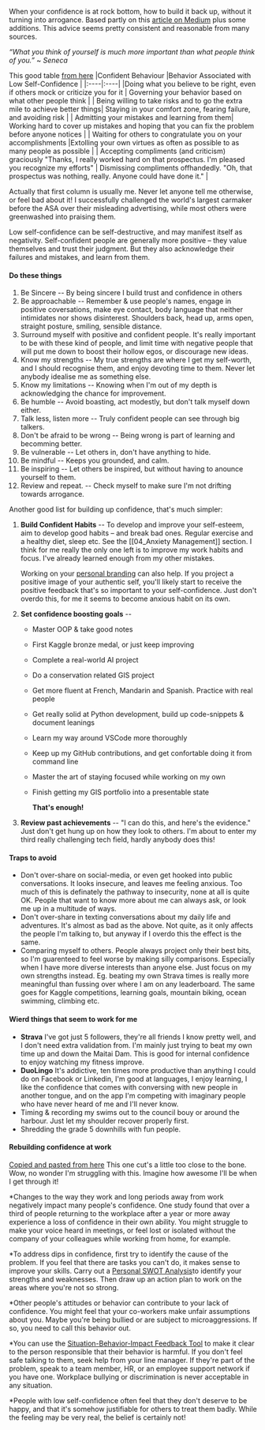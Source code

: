 When your confidence is at rock bottom, how to build it back up, without it turning into arrogance. Based partly on this [article on Medium](https://medium.com/remote-symfony-team/a-secret-to-success-confidence-without-arrogance-17191d46c50d) plus some additions.  This advice seems pretty consistent and reasonable from many sources.

_“What you think of yourself is much more important than what people think of you.”_
~ *Seneca* 

This good table [from here](https://www.mindtools.com/selfconf.html)
|Confident Behaviour |Behavior Associated with Low Self-Confidence |
|:----|:----|
|Doing what you believe to be right, even if others mock or criticize you for it | Governing your behavior based on what other people think |
| Being willing to take risks and to go the extra mile to achieve better things| Staying in your comfort zone, fearing failure, and avoiding risk |
| Admitting your mistakes and learning from them| Working hard to cover up mistakes and hoping that you can fix the problem before anyone notices |
| Waiting for others to congratulate you on your accomplishments |Extolling your own virtues as often as possible to as many people as possible |
| Accepting compliments (and criticism) graciously "Thanks, I really worked hard on that prospectus. I'm pleased you recognize my efforts" | Dismissing compliments offhandedly. "Oh, that prospectus was nothing, really. Anyone could have done it." |

Actually that first column is usually me.  Never let anyone tell me otherwise, or feel bad about it!  I successfully challenged the world's largest carmaker before the ASA over their misleading advertising, while most others were greenwashed into praising them.

Low self-confidence can be self-destructive, and may manifest itself as negativity. Self-confident people are generally more positive – they value themselves and trust their judgment. But they also acknowledge their failures and mistakes, and learn from them.

#### Do these things
1. Be Sincere -- By being sincere I build trust and confidence in others
2. Be approachable -- Remember & use people's names, engage in positive coversations, make eye contact, body language that neither intimidates nor shows disinterest.  Shoulders back, head up, arms open, straight posture, smiling, sensible distance.
3. Surround myself with positive and confident people.  It's really important to be with these kind of people, and limit time with negative people that will put me down to boost their hollow egos, or discourage new ideas.
4. Know my strengths -- My true strengths are where I get my self-worth, and I should recognise them, and enjoy devoting time to them.  Never let anybody idealise me as something else.
5. Know my limitations -- Knowing when I'm out of my depth is acknowledging the chance for improvement.
6. Be humble -- Avoid boasting, act modestly, but don't talk myself down either.
7. Talk less, listen more -- Truly confident people can see through big talkers.
8. Don't be afraid to be wrong -- Being wrong is part of learning and becomming better.
9. Be vulnerable -- Let others in, don't have anything to hide.
10. Be mindful  -- Keeps you grounded, and calm.
11. Be inspiring -- Let others be inspired, but without having to anounce yourself to them.
12. Review and repeat.  -- Check myself to make sure I'm not drifting towards arrogance.

Another good list for building up confidence, that's much simpler: 

1. **Build Confident Habits** --
	To develop and improve your self-esteem, aim to develop good habits – and break bad ones. Regular exercise and a healthy diet, sleep etc.  See the [[04_Anxiety Management]] section.  I think for me really the only one left is to improve my work habits and focus.  I've already learned enough from my other mistakes.
	
	Working on your [personal branding](https://www.mindtools.com/pages/article/what-is-personal-branding.htm) can also help. If you project a positive image of your authentic self, you'll likely start to receive the positive feedback that's so important to your self-confidence.  Just don't overdo this, for me it seems to become anxious habit on its own.
	
2. **Set confidence boosting goals** -- 
	- Master OOP & take good notes
	- First Kaggle bronze medal, or just keep improving
	- Complete a real-world AI project
	- Do a conservation related GIS project
	- Get more fluent at French, Mandarin and Spanish.  Practice with real people
	- Get really solid at Python development, build up code-snippets & document leanings
	- Learn my way around VSCode more thoroughly
	- Keep up my GitHub contributions, and get confortable doing it from command line
	- Master the art of staying focused while working on my own
	- Finish getting my GIS portfolio into a presentable state  
		
		**That's enough!**
		
3. **Review past achievements** -- "I can do this, and here's the evidence."  Just don't get hung up on how they look to others.  I'm about to enter my third really challenging tech field, hardly anybody does this!

#### Traps to avoid
- Don't over-share on social-media, or even get hooked into public conversations.  It looks insecure, and leaves me feeling anxious.  Too much of this is definately the pathway to insecurity, none at all is quite OK. People that want to know more about me can always ask, or look me up in a multitude of ways.
- Don't over-share in texting conversations about my daily life and adventures.  It's almost as bad as the above.  Not quite, as it only affects the people I'm talking to, but anyway if I overdo this the effect is the same.
- Comparing myself to others.  People always project only their best bits, so I'm guarenteed to feel worse by making silly comparisons.  Especially when I have more diverse interests than anyone else.  Just focus on my own strengths instead.  Eg. beating my own Strava times is really more meaningful than fussing over where I am on any leaderboard.  The same goes for Kaggle competitions, learning goals, mountain biking, ocean swimming, climbing etc.

#### Wierd things that seem to work for me
* **Strava** I've got just 5 followers, they're all friends I know pretty well, and I don't need extra validation from. I'm mainly just trying to beat my own time up and down the Maitai Dam.  This is good for internal confidence to enjoy watching my fitness improve.
* **DuoLingo**  It's addictive, ten times more productive than anything I could do on Facebook or Linkedin, I'm good at languages, I enjoy learning, I like the confidence that comes with conversing with new people in another tongue, and on the app I'm competing with imaginary people who have never heard of me and I'll never know.
* Timing & recording my swims out to the council bouy or around the harbour.  Just let my shoulder recover properly first.
* Shredding the grade 5 downhills with fun people.  

#### Rebuilding confidence at work
[Copied and pasted from here](https://www.mindtools.com/selfconf.html)  This one cut's a little too close to the bone.  Wow, no wonder I'm struggling with this.  Imagine how awesome I'll be when I get through it!

*Changes to the way they work and long periods away from work negatively impact many people's confidence. One study found that over a third of people returning to the workplace after a year or more away experience a loss of confidence in their own ability. You might struggle to make your voice heard in meetings, or feel lost or isolated without the company of your colleagues while working from home, for example.

*To address dips in confidence, first try to identify the cause of the problem. If you feel that there are tasks you can't do, it makes sense to improve your skills. Carry out a [Personal SWOT Analysis](https://www.mindtools.com/pages/article/newTMC_05_1.htm)to identify your strengths and weaknesses. Then draw up an action plan to work on the areas where you're not so strong.

*Other people's attitudes or behavior can contribute to your lack of confidence. You might feel that your co-workers make unfair assumptions about you. Maybe you're being bullied or are subject to microaggressions. If so, you need to call this behavior out.

*You can use the [Situation-Behavior-Impact Feedback Tool](https://www.mindtools.com/pages/article/situation-behavior-impact-feedback.htm) to make it clear to the person responsible that their behavior is harmful. If you don't feel safe talking to them, seek help from your line manager. If they're part of the problem, speak to a team member, HR, or an employee support network if you have one. Workplace bullying or discrimination is never acceptable in any situation.

*People with low self-confidence often feel that they don't deserve to be happy, and that it's somehow justifiable for others to treat them badly. While the feeling may be very real, the belief is certainly not!